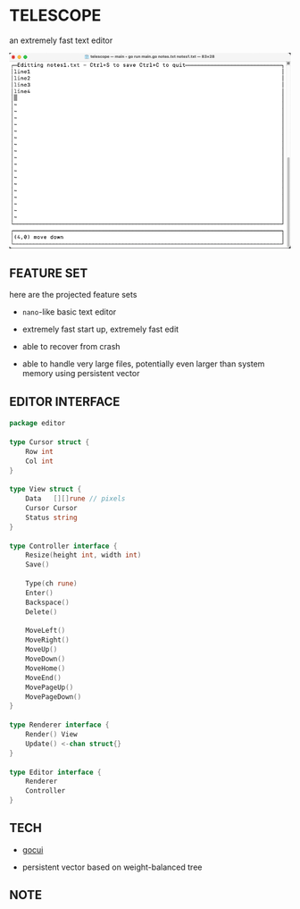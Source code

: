 # TELESCOPE

an extremely fast text editor

![screenshot](./screenshots/0_1_0.png)

## FEATURE SET

here are the projected feature sets

- `nano`-like basic text editor

- extremely fast start up, extremely fast edit

- able to recover from crash

- able to handle very large files, potentially even larger than system memory using persistent vector

## EDITOR INTERFACE

```go
package editor

type Cursor struct {
	Row int
	Col int
}

type View struct {
	Data   [][]rune // pixels
	Cursor Cursor
	Status string
}

type Controller interface {
	Resize(height int, width int)
	Save()

	Type(ch rune)
	Enter()
	Backspace()
	Delete()

	MoveLeft()
	MoveRight()
	MoveUp()
	MoveDown()
	MoveHome()
	MoveEnd()
	MovePageUp()
	MovePageDown()
}

type Renderer interface {
	Render() View
	Update() <-chan struct{}
}

type Editor interface {
	Renderer
	Controller
}
```

## TECH

- [gocui](https://github.com/jroimartin/gocui)

- persistent vector based on weight-balanced tree

## NOTE
